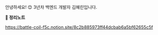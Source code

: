 
안녕하세요! 😊 3년차 백엔드 개발자 김혜린입니다.





**📖 정리노트**

https://battle-coil-f5c.notion.site/8c2b885973ff44dcbab6a5bf62655c5f
